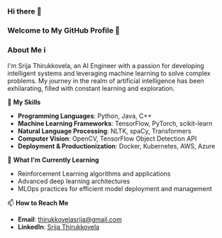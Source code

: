 ### Hi there 👋

### Welcome to My GitHub Profile 👋

### About Me ℹ
I'm Srija Thirukkovela, an AI Engineer with a passion for developing intelligent systems and leveraging machine learning to solve complex problems. My journey in the realm of artificial intelligence has been exhilarating, filled with constant learning and exploration.

🚀 **My Skills**
- **Programming Languages**: Python, Java, C++
- **Machine Learning Frameworks**: TensorFlow, PyTorch, scikit-learn
- **Natural Language Processing**: NLTK, spaCy, Transformers
- **Computer Vision**: OpenCV, TensorFlow Object Detection API
- **Deployment & Productionization**: Docker, Kubernetes, AWS, Azure

🌱 **What I'm Currently Learning**
- Reinforcement Learning algorithms and applications
- Advanced deep learning architectures
- MLOps practices for efficient model deployment and management

📫 **How to Reach Me**
- **Email**: thirukkovelasrija@gmail.com
- **LinkedIn**: [Srija Thirukkovela](https://www.linkedin.com/in/srija-thirukkovela/)
